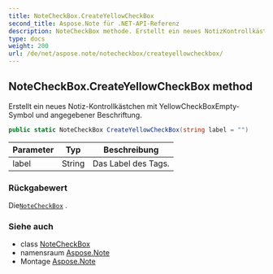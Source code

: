 ```yaml
---
title: NoteCheckBox.CreateYellowCheckBox
second_title: Aspose.Note für .NET-API-Referenz
description: NoteCheckBox methode. Erstellt ein neues NotizKontrollkästchen mit YellowCheckBoxEmptySymbol und angegebener Beschriftung.
type: docs
weight: 200
url: /de/net/aspose.note/notecheckbox/createyellowcheckbox/
---
```

## NoteCheckBox.CreateYellowCheckBox method

Erstellt ein neues Notiz-Kontrollkästchen mit YellowCheckBoxEmpty-Symbol und angegebener Beschriftung.

```csharp
public static NoteCheckBox CreateYellowCheckBox(string label = "")
```

| Parameter | Typ | Beschreibung |
| --- | --- | --- |
| label | String | Das Label des Tags. |

### Rückgabewert

Die[`NoteCheckBox`](../) .

### Siehe auch

* class [NoteCheckBox](../)
* namensraum [Aspose.Note](../../notecheckbox/)
* Montage [Aspose.Note](../../../)


